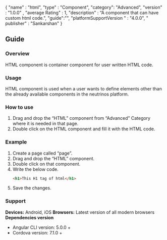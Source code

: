 {
  "name" : "html",
  "type" : "Component",
  "category": "Advanced",
  "version" : "1.0.0" ,
  "average Rating" : 1,
  "description" : “A component that can have custom html code.",
    "guide":"",
   "platformSupportVersion " : "4.0.0",
  " publisher" : "Sankarshan"
}


## Guide
### Overview
HTML component is container component for user written HTML code.

### Usage
HTML component is used when a user wants to define elements other than the already available components in the neutrinos platform.

### How to use

1. Drag and drop the “HTML” component from “Advanced” Category where it is needed in that page.
2. Double click on the HTML component and fill it with the HTML code.

### Example

1. Create a page called “page”.
2. Drag and drop the “HTML” component.
3. Double click on that component.
4. Write the below code.
    ```html
    <h1>This H1 tag of html</h1>
    ```
5. Save the changes.

### Support
**Devices:** Android, iOS
**Browsers:**  Latest version of all modern browsers
**Dependencies version** 
- Angular CLI version: 5.0.0 + 
- Cordova version: 7.1.0 +
